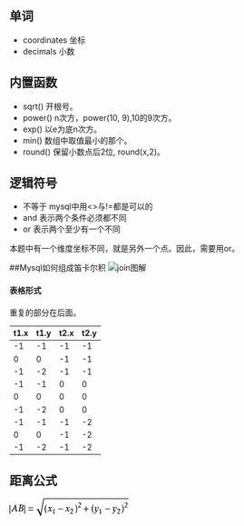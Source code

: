 ## 单词
+ coordinates 坐标
+ decimals 小数

## 内置函数
+ sqrt() 开根号。
+ power() n次方，power(10, 9),10的9次方。
+ exp() 以e为底n次方。
+ min() 数组中取值最小的那个。
+ round() 保留小数点后2位, round(x,2)。

## 逻辑符号
+ 不等于 mysql中用<>与!=都是可以的
+ and 表示两个条件必须都不同
+ or 表示两个至少有一个不同

本题中有一个维度坐标不同，就是另外一个点。因此，需要用or。

##Mysql如何组成笛卡尔积
![join图解](https://www.runoob.com/wp-content/uploads/2019/01/sql-join.png "join图解")
#### 表格形式
重复的部分在后面。

|t1.x|t1.y|t2.x|t2.y|
|----|----|----|----|
|-1|-1|-1|-1|
|0|0|-1|-1|
|-1|-2|-1|-1|
|-1|-1|0|0|
|0|0|0|0|
|-1|-2|0|0|
|-1|-1|-1|-2|
|0|0|-1|-2|
|-1|-2|-1|-2|

## 距离公式
![距离公式](./img/distance.png "距离公式")
